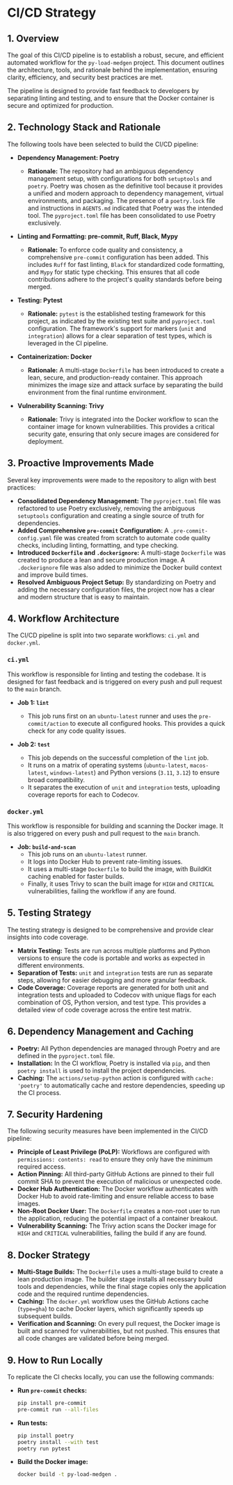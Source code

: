 # CI/CD Strategy

## 1. Overview

The goal of this CI/CD pipeline is to establish a robust, secure, and efficient automated workflow for the `py-load-medgen` project. This document outlines the architecture, tools, and rationale behind the implementation, ensuring clarity, efficiency, and security best practices are met.

The pipeline is designed to provide fast feedback to developers by separating linting and testing, and to ensure that the Docker container is secure and optimized for production.

## 2. Technology Stack and Rationale

The following tools have been selected to build the CI/CD pipeline:

-   **Dependency Management: Poetry**
    -   **Rationale:** The repository had an ambiguous dependency management setup, with configurations for both `setuptools` and `poetry`. Poetry was chosen as the definitive tool because it provides a unified and modern approach to dependency management, virtual environments, and packaging. The presence of a `poetry.lock` file and instructions in `AGENTS.md` indicated that Poetry was the intended tool. The `pyproject.toml` file has been consolidated to use Poetry exclusively.

-   **Linting and Formatting: pre-commit, Ruff, Black, Mypy**
    -   **Rationale:** To enforce code quality and consistency, a comprehensive `pre-commit` configuration has been added. This includes `Ruff` for fast linting, `Black` for standardized code formatting, and `Mypy` for static type checking. This ensures that all code contributions adhere to the project's quality standards before being merged.

-   **Testing: Pytest**
    -   **Rationale:** `pytest` is the established testing framework for this project, as indicated by the existing test suite and `pyproject.toml` configuration. The framework's support for markers (`unit` and `integration`) allows for a clear separation of test types, which is leveraged in the CI pipeline.

-   **Containerization: Docker**
    -   **Rationale:** A multi-stage `Dockerfile` has been introduced to create a lean, secure, and production-ready container. This approach minimizes the image size and attack surface by separating the build environment from the final runtime environment.

-   **Vulnerability Scanning: Trivy**
    -   **Rationale:** Trivy is integrated into the Docker workflow to scan the container image for known vulnerabilities. This provides a critical security gate, ensuring that only secure images are considered for deployment.

## 3. Proactive Improvements Made

Several key improvements were made to the repository to align with best practices:

-   **Consolidated Dependency Management:** The `pyproject.toml` file was refactored to use Poetry exclusively, removing the ambiguous `setuptools` configuration and creating a single source of truth for dependencies.
-   **Added Comprehensive `pre-commit` Configuration:** A `.pre-commit-config.yaml` file was created from scratch to automate code quality checks, including linting, formatting, and type checking.
-   **Introduced `Dockerfile` and `.dockerignore`:** A multi-stage `Dockerfile` was created to produce a lean and secure production image. A `.dockerignore` file was also added to minimize the Docker build context and improve build times.
-   **Resolved Ambiguous Project Setup:** By standardizing on Poetry and adding the necessary configuration files, the project now has a clear and modern structure that is easy to maintain.

## 4. Workflow Architecture

The CI/CD pipeline is split into two separate workflows: `ci.yml` and `docker.yml`.

### `ci.yml`

This workflow is responsible for linting and testing the codebase. It is designed for fast feedback and is triggered on every push and pull request to the `main` branch.

-   **Job 1: `lint`**
    -   This job runs first on an `ubuntu-latest` runner and uses the `pre-commit/action` to execute all configured hooks. This provides a quick check for any code quality issues.

-   **Job 2: `test`**
    -   This job depends on the successful completion of the `lint` job.
    -   It runs on a matrix of operating systems (`ubuntu-latest`, `macos-latest`, `windows-latest`) and Python versions (`3.11`, `3.12`) to ensure broad compatibility.
    -   It separates the execution of `unit` and `integration` tests, uploading coverage reports for each to Codecov.

### `docker.yml`

This workflow is responsible for building and scanning the Docker image. It is also triggered on every push and pull request to the `main` branch.

-   **Job: `build-and-scan`**
    -   This job runs on an `ubuntu-latest` runner.
    -   It logs into Docker Hub to prevent rate-limiting issues.
    -   It uses a multi-stage `Dockerfile` to build the image, with BuildKit caching enabled for faster builds.
    -   Finally, it uses Trivy to scan the built image for `HIGH` and `CRITICAL` vulnerabilities, failing the workflow if any are found.

## 5. Testing Strategy

The testing strategy is designed to be comprehensive and provide clear insights into code coverage.

-   **Matrix Testing:** Tests are run across multiple platforms and Python versions to ensure the code is portable and works as expected in different environments.
-   **Separation of Tests:** `unit` and `integration` tests are run as separate steps, allowing for easier debugging and more granular feedback.
-   **Code Coverage:** Coverage reports are generated for both unit and integration tests and uploaded to Codecov with unique flags for each combination of OS, Python version, and test type. This provides a detailed view of code coverage across the entire test matrix.

## 6. Dependency Management and Caching

-   **Poetry:** All Python dependencies are managed through Poetry and are defined in the `pyproject.toml` file.
-   **Installation:** In the CI workflow, Poetry is installed via `pip`, and then `poetry install` is used to install the project dependencies.
-   **Caching:** The `actions/setup-python` action is configured with `cache: 'poetry'` to automatically cache and restore dependencies, speeding up the CI process.

## 7. Security Hardening

The following security measures have been implemented in the CI/CD pipeline:

-   **Principle of Least Privilege (PoLP):** Workflows are configured with `permissions: contents: read` to ensure they only have the minimum required access.
-   **Action Pinning:** All third-party GitHub Actions are pinned to their full commit SHA to prevent the execution of malicious or unexpected code.
-   **Docker Hub Authentication:** The Docker workflow authenticates with Docker Hub to avoid rate-limiting and ensure reliable access to base images.
-   **Non-Root Docker User:** The `Dockerfile` creates a non-root user to run the application, reducing the potential impact of a container breakout.
-   **Vulnerability Scanning:** The Trivy action scans the Docker image for `HIGH` and `CRITICAL` vulnerabilities, failing the build if any are found.

## 8. Docker Strategy

-   **Multi-Stage Builds:** The `Dockerfile` uses a multi-stage build to create a lean production image. The builder stage installs all necessary build tools and dependencies, while the final stage copies only the application code and the required runtime dependencies.
-   **Caching:** The `docker.yml` workflow uses the GitHub Actions cache (`type=gha`) to cache Docker layers, which significantly speeds up subsequent builds.
-   **Verification and Scanning:** On every pull request, the Docker image is built and scanned for vulnerabilities, but not pushed. This ensures that all code changes are validated before being merged.

## 9. How to Run Locally

To replicate the CI checks locally, you can use the following commands:

-   **Run `pre-commit` checks:**
    ```bash
    pip install pre-commit
    pre-commit run --all-files
    ```

-   **Run tests:**
    ```bash
    pip install poetry
    poetry install --with test
    poetry run pytest
    ```

-   **Build the Docker image:**
    ```bash
    docker build -t py-load-medgen .
    ```